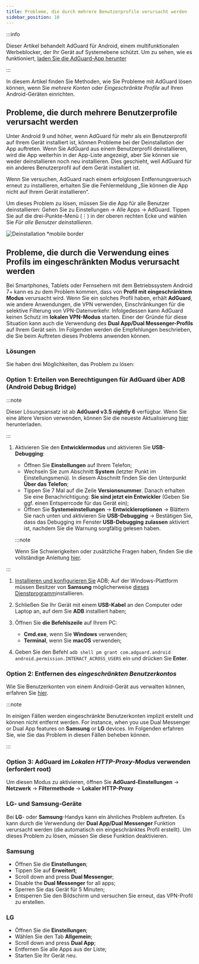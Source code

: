 ```yaml
---
title: Probleme, die durch mehrere Benutzerprofile verursacht werden
sidebar_position: 10
---
```


:::info

Dieser Artikel behandelt AdGuard für Android, einem multifunktionalen Werbeblocker, der Ihr Gerät auf Systemebene schützt. Um zu sehen, wie es funktioniert, [laden Sie die AdGuard-App herunter](https://agrd.io/download-kb-adblock)

:::

In diesem Artikel finden Sie Methoden, wie Sie Probleme mit AdGuard lösen können, wenn Sie *mehrere Konten* oder *Eingeschränkte Profile* auf Ihren Android-Geräten einrichten.

## Probleme, die durch mehrere Benutzerprofile verursacht werden

Unter Android 9 und höher, wenn AdGuard für mehr als ein Benutzerprofil auf Ihrem Gerät installiert ist, können Probleme bei der Deinstallation der App auftreten. Wenn Sie AdGuard aus einem Benutzerprofil deinstallieren, wird die App weiterhin in der App-Liste angezeigt, aber Sie können sie weder deinstallieren noch neu installieren. Dies geschieht, weil AdGuard für ein anderes Benutzerprofil auf dem Gerät installiert ist.

Wenn Sie versuchen, AdGuard nach einem erfolglosen Entfernungsversuch erneut zu installieren, erhalten Sie die Fehlermeldung „Sie können die App nicht auf Ihrem Gerät installieren“.

Um dieses Problem zu lösen, müssen Sie die App für alle Benutzer deinstallieren: Gehen Sie zu Einstellungen → Alle Apps → AdGuard. Tippen Sie auf die drei-Punkte-Menü (⋮) in der oberen rechten Ecke und wählen Sie *Für alle Benutzer deinstallieren*.

![Deinstallation *mobile border](https://cdn.adtidy.org/blog/new/tu49hmultiple_users.png)

## Probleme, die durch die Verwendung eines Profils im eingeschränkten Modus verursacht werden

Bei Smartphones, Tablets oder Fernsehern mit dem Betriebssystem Android 7+ kann es zu dem Problem kommen, dass von **Profil mit eingeschränktem Modus** verursacht wird. Wenn Sie ein solches Profil haben, erhält **AdGuard**, wie andere Anwendungen, die VPN verwenden, Einschränkungen für die selektive Filterung von VPN-Datenverkehr. Infolgedessen kann AdGuard keinen Schutz im **lokalen VPN-Modus** starten. Einer der Gründe für diese Situation kann auch die Verwendung des **Dual App/Dual Messenger-Profils** auf Ihrem Gerät sein. Im Folgenden werden die Empfehlungen beschrieben, die Sie beim Auftreten dieses Problems anwenden können.

### Lösungen

Sie haben drei Möglichkeiten, das Problem zu lösen:

### Option 1: Erteilen von Berechtigungen für AdGuard über ADB (Android Debug Bridge)

:::note

Dieser Lösungsansatz ist ab **AdGuard v3.5 nightly 6** verfügbar. Wenn Sie eine ältere Version verwenden, können Sie die neueste Aktualisierung [hier](https://adguard.com/adguard-android/overview.html) herunterladen.

:::

1. Aktivieren Sie den **Entwicklermodus** und aktivieren Sie **USB-Debugging**:

    - Öffnen Sie **Einstellungen** auf Ihrem Telefon;
    - Wechseln Sie zum Abschnitt **System** (letzter Punkt im Einstellungsmenü). In diesem Abschnitt finden Sie den Unterpunkt **Über das Telefon**;
    - Tippen Sie 7 Mal auf die Zeile **Versionsnummer**. Danach erhalten Sie eine Benachrichtigung: **Sie sind jetzt ein Entwickler** (Geben Sie ggf. einen Entsperrcode für das Gerät ein);
    - Öffnen Sie **Systemeinstellungen** → **Entwickleroptionen** → Blättern Sie nach unten und aktivieren Sie **USB-Debugging** → Bestätigen Sie, dass das Debugging im Fenster **USB-Debugging zulassen** aktiviert ist, nachdem Sie die Warnung sorgfältig gelesen haben.

    :::note

    Wenn Sie Schwierigkeiten oder zusätzliche Fragen haben, finden Sie die vollständige Anleitung [hier](https://developer.android.com/studio/debug/dev-options).


:::

1. [Installieren und konfigurieren Sie](https://www.xda-developers.com/install-adb-windows-macos-linux/) ADB; Auf der Windows-Plattform müssen Besitzer von **Samsung** möglicherweise [dieses Dienstprogramm](https://developer.samsung.com/mobile/android-usb-driver.html)installieren.

1. Schließen Sie Ihr Gerät mit einem **USB-Kabel** an den Computer oder Laptop an, auf dem Sie **ADB** installiert haben;

1. Öffnen Sie **die Befehlszeile** auf Ihrem PC:

    - **Cmd.exe**, wenn Sie **Windows** verwenden;
    - **Terminal**, wenn Sie **macOS** verwenden;

1. Geben Sie den Befehl `adb shell pm grant com.adguard.android android.permission.INTERACT_ACROSS_USERS` ein und drücken Sie **Enter**.

### Option 2: Entfernen des *eingeschränkten Benutzerkontos*

Wie Sie Benutzerkonten von einem Android-Gerät aus verwalten können, erfahren Sie [hier](https://support.google.com/a/answer/6223444?hl=en).

:::note

In einigen Fällen werden eingeschränkte Benutzerkonten implizit erstellt und können nicht entfernt werden. For instance, when you use Dual Messenger or Dual App features on **Samsung** or **LG** devices. Im Folgenden erfahren Sie, wie Sie das Problem in diesen Fällen beheben können.

:::

### Option 3: AdGuard im *Lokalen HTTP-Proxy-Modus* verwenden (erfordert root)

Um diesen Modus zu aktivieren, öffnen Sie **AdGuard-Einstellungen** → **Netzwerk** → **Filtermethode** → **Lokaler HTTP-Proxy**

### LG- und Samsung-Geräte

Bei **LG**- oder **Samsung**-Handys kann ein ähnliches Problem auftreten. Es kann durch die Verwendung der **Dual App/Dual Messenger** Funktion verursacht werden (die automatisch ein eingeschränktes Profil erstellt). Um dieses Problem zu lösen, müssen Sie diese Funktion deaktivieren.

### Samsung

- Öffnen Sie die **Einstellungen**;
- Tippen Sie auf **Erweitert**;
- Scroll down and press **Dual Messenger**;
- Disable the **Dual Messenger** for all apps;
- Sperren Sie das Gerät für 5 Minuten;
- Entsperren Sie den Bildschirm und versuchen Sie erneut, das VPN-Profil zu erstellen.

### LG

- Öffnen Sie die **Einstellungen**;
- Wählen Sie den Tab **Allgemein**;
- Scroll down and press **Dual App**;
- Entfernen Sie alle Apps aus der Liste;
- Starten Sie Ihr Gerät neu.
